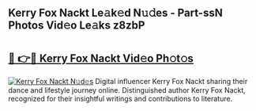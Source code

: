 ## Kerry Fox Nackt Le𝚊k𝚎d N𝚞𝚍es - Part-ssN Photos Vid𝚎o Le𝚊ks z8zbP

# <h2><a href="http://fb9upmq.evod.top/?m=Kerry+Fox+Nackt">🔗 👉🔴 Kerry Fox Nackt Vid𝚎o Ph𝚘t𝚘s</a></h2>

[![Kerry Fox Nackt N𝚞d𝚎s](https://i.imgur.com/8V9OHl7.gif)](http://fb9upmq.evod.top/?m=Kerry+Fox+Nackt)
Digital influencer Kerry Fox Nackt sharing their dance and lifestyle journey online. Distinguished author Kerry Fox Nackt, recognized for their insightful writings and contributions to literature. 
